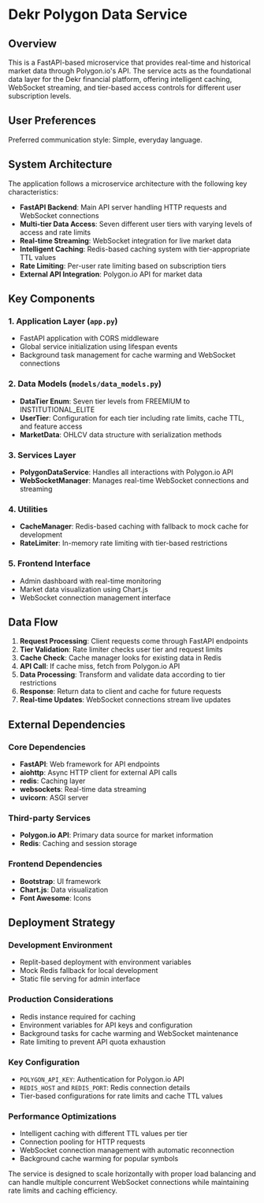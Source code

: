 # Dekr Polygon Data Service

## Overview

This is a FastAPI-based microservice that provides real-time and historical market data through Polygon.io's API. The service acts as the foundational data layer for the Dekr financial platform, offering intelligent caching, WebSocket streaming, and tier-based access controls for different user subscription levels.

## User Preferences

Preferred communication style: Simple, everyday language.

## System Architecture

The application follows a microservice architecture with the following key characteristics:

- **FastAPI Backend**: Main API server handling HTTP requests and WebSocket connections
- **Multi-tier Data Access**: Seven different user tiers with varying levels of access and rate limits
- **Real-time Streaming**: WebSocket integration for live market data
- **Intelligent Caching**: Redis-based caching system with tier-appropriate TTL values
- **Rate Limiting**: Per-user rate limiting based on subscription tiers
- **External API Integration**: Polygon.io API for market data

## Key Components

### 1. Application Layer (`app.py`)
- FastAPI application with CORS middleware
- Global service initialization using lifespan events
- Background task management for cache warming and WebSocket connections

### 2. Data Models (`models/data_models.py`)
- **DataTier Enum**: Seven tier levels from FREEMIUM to INSTITUTIONAL_ELITE
- **UserTier**: Configuration for each tier including rate limits, cache TTL, and feature access
- **MarketData**: OHLCV data structure with serialization methods

### 3. Services Layer
- **PolygonDataService**: Handles all interactions with Polygon.io API
- **WebSocketManager**: Manages real-time WebSocket connections and streaming

### 4. Utilities
- **CacheManager**: Redis-based caching with fallback to mock cache for development
- **RateLimiter**: In-memory rate limiting with tier-based restrictions

### 5. Frontend Interface
- Admin dashboard with real-time monitoring
- Market data visualization using Chart.js
- WebSocket connection management interface

## Data Flow

1. **Request Processing**: Client requests come through FastAPI endpoints
2. **Tier Validation**: Rate limiter checks user tier and request limits
3. **Cache Check**: Cache manager looks for existing data in Redis
4. **API Call**: If cache miss, fetch from Polygon.io API
5. **Data Processing**: Transform and validate data according to tier restrictions
6. **Response**: Return data to client and cache for future requests
7. **Real-time Updates**: WebSocket connections stream live updates

## External Dependencies

### Core Dependencies
- **FastAPI**: Web framework for API endpoints
- **aiohttp**: Async HTTP client for external API calls
- **redis**: Caching layer
- **websockets**: Real-time data streaming
- **uvicorn**: ASGI server

### Third-party Services
- **Polygon.io API**: Primary data source for market information
- **Redis**: Caching and session storage

### Frontend Dependencies
- **Bootstrap**: UI framework
- **Chart.js**: Data visualization
- **Font Awesome**: Icons

## Deployment Strategy

### Development Environment
- Replit-based deployment with environment variables
- Mock Redis fallback for local development
- Static file serving for admin interface

### Production Considerations
- Redis instance required for caching
- Environment variables for API keys and configuration
- Background tasks for cache warming and WebSocket maintenance
- Rate limiting to prevent API quota exhaustion

### Key Configuration
- `POLYGON_API_KEY`: Authentication for Polygon.io API
- `REDIS_HOST` and `REDIS_PORT`: Redis connection details
- Tier-based configurations for rate limits and cache TTL values

### Performance Optimizations
- Intelligent caching with different TTL values per tier
- Connection pooling for HTTP requests
- WebSocket connection management with automatic reconnection
- Background cache warming for popular symbols

The service is designed to scale horizontally with proper load balancing and can handle multiple concurrent WebSocket connections while maintaining rate limits and caching efficiency.